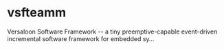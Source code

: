 # vsfteamm
Versaloon Software Framework -- a tiny preemptive-capable event-driven incremental software framework for embedded sy…
